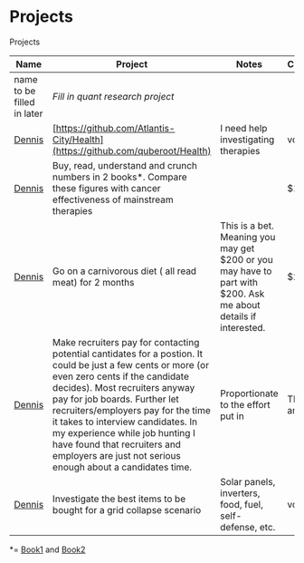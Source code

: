 # Projects
Projects

Name | Project | Notes | Compensation | Arbitrator  
------ | ------------- | ------------- | ------------- | -------------
name to be filled in later | _Fill in quant research project_| | | | Yes there will be an arbitrator. 
[Dennis](/People.md) | [https://github.com/Atlantis-City/Health](https://github.com/quberoot/Health) | I need help investigating therapies | volunteer | NA
[Dennis](/People.md) | Buy, read, understand and crunch numbers in 2 books*. Compare these figures with cancer effectiveness of mainstream therapies|  | $100 | Yes there will be an arbitrator.
[Dennis](/People.md) | Go on a carnivorous diet ( all read meat) for 2 months| This is a bet. Meaning you may get $200 or you may have to part with $200. Ask me about details if interested. | $200 | Yes there will be an arbitrator. 
[Dennis](/People.md) | Make recruiters pay for contacting potential cantidates for a postion. It could be just a few cents or more (or even zero cents if the candidate decides). Most recruiters anyway pay for job boards. Further let recruiters/employers pay for the time it takes to interview candidates. In my experience while job hunting I have found that recruiters and employers are just not serious enough about a candidates time. | Proportionate to the effort put in | There may be an arbitrator. 
[Dennis](/People.md) | Investigate the best items to be bought for a grid collapse scenario| Solar panels, inverters, food, fuel, self-defense, etc. | volunteer | NA
  
  
  

  
*= [Book1](https://www.amazon.com/Conquering-Cancer-Pancreatic-Patients-Nutritional/dp/0982196555/ref=as_li_ss_tl?ie=UTF8&qid=1499632898&sr=8-1&keywords=conquering+cancer+nicholas+gonzalez&linkCode=sl1&tag=lilismdpc-20&linkId=27807e40d5364595255f6ac776a3510b) and [Book2](https://www.amazon.com/Conquering-Cancer-Patients-Gonzalez-Protocol/dp/099854602X/ref=as_li_ss_tl?_encoding=UTF8&qid=1499632966&sr=8-2&linkCode=sl1&tag=lilismdpc-20&linkId=0d68a2eb0145744a3fb1da2a610b3a96)
